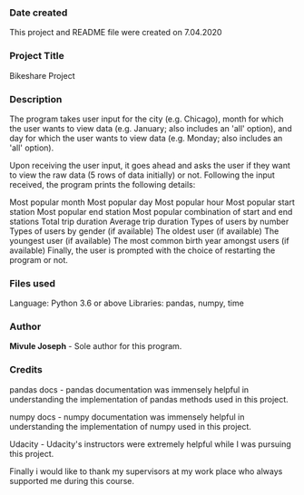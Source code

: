 ### Date created
This project and README file were created on 7.04.2020

### Project Title
Bikeshare Project

### Description
The program takes user input for the city (e.g. Chicago), month for which the user wants to view data (e.g. January; also includes an 'all' option), and day for which the user wants to view data (e.g. Monday; also includes an 'all' option).

Upon receiving the user input, it goes ahead and asks the user if they want to view the raw data (5 rows of data initially) or not. Following the input received, the program prints the following details:

Most popular month
Most popular day
Most popular hour
Most popular start station
Most popular end station
Most popular combination of start and end stations
Total trip duration
Average trip duration
Types of users by number
Types of users by gender (if available)
The oldest user (if available)
The youngest user (if available)
The most common birth year amongst users (if available)
Finally, the user is prompted with the choice of restarting the program or not.

### Files used
Language: Python 3.6 or above
Libraries: pandas, numpy, time

### Author
**Mivule Joseph** - Sole author for this program.

### Credits
pandas docs - pandas documentation was immensely helpful in understanding the implementation of pandas methods used in this project.

numpy docs - numpy documentation was immensely helpful in understanding the implementation of numpy used in this project.

Udacity - Udacity's instructors were extremely helpful while I was pursuing this project.

Finally i would like to thank my supervisors at my work place who always supported me during this course.

